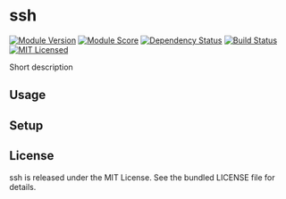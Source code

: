 ssh
==============

[![Module Version](https://img.shields.io/puppetforge/v/akerl/ssh.svg)](https://forge.puppetlabs.com/akerl/ssh)
[![Module Score](https://img.shields.io/puppetforge/f/akerl/ssh.svg)](https://forge.puppetlabs.com/akerl/ssh/scores)
[![Dependency Status](https://img.shields.io/gemnasium/akerl/ssh.svg)](https://gemnasium.com/akerl/ssh)
[![Build Status](https://img.shields.io/travis/akerl/ssh.svg)](https://travis-ci.org/akerl/ssh)
[![MIT Licensed](https://img.shields.io/badge/license-MIT-green.svg)](https://tldrlegal.com/license/mit-license)

Short description

## Usage

## Setup

## License

ssh is released under the MIT License. See the bundled LICENSE file for details.

